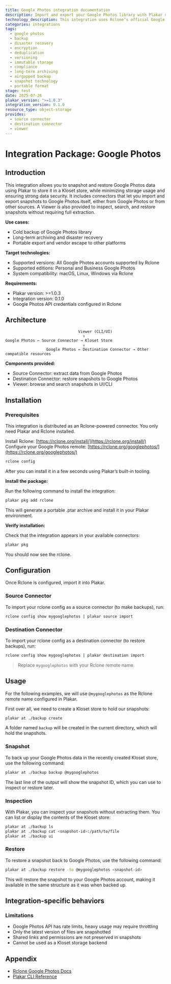 ```yaml
---
title: Google Photos integration documentation
description: Import and export your Google Photos library with Plakar using Rclone. Encrypted, deduplicated, and portable backups.
technology_description: This integration uses Rclone’s official Google Photos remote to extract and restore data into a Kloset store.
categories: integrations
tags:
  - google photos
  - backup
  - disaster recovery
  - encryption
  - deduplication
  - versioning
  - immutable storage
  - compliance
  - long-term archiving
  - airgapped backup
  - snapshot technology
  - portable format
stage: test
date: 2025-07-26
plakar_version: ">=1.0.3"
integration_version: 0.1.0
resource_type: object-storage
provides:
  - source connector
  - destination connector
  - viewer
---
```


# Integration Package: Google Photos

## Introduction

This integration allows you to snapshot and restore Google Photos data using Plakar to store it in a Kloset store, while minimizing storage usage and ensuring strong data security.
It includes connectors that let you import and export snapshots to Google Photos itself, either from Google Photos or from other sources.
A Viewer is also provided to inspect, search, and restore snapshots without requiring full extraction.

**Use cases:**

* Cold backup of Google Photos library
* Long-term archiving and disaster recovery
* Portable export and vendor escape to other platforms

**Target technologies:**

* Supported versions: All Google Photos accounts supported by Rclone
* Supported editions: Personal and Business Google Photos
* System compatibility: macOS, Linux, Windows via Rclone

**Requirements:**

* Plakar version: >=1.0.3
* Integration version: 0.1.0
* Google Photos API credentials configured in Rclone

## Architecture

```
                                Viewer (CLI/UI)
                                  ↑
Google Photos ← Source Connector → Kloset Store
                                  ↓
                  Google Photos ← Destination Connector → Other compatible resources
```

**Components provided:**

* Source Connector: extract data from Google Photos
* Destination Connector: restore snapshots to Google Photos
* Viewer: browse and search snapshots in UI/CLI

## Installation

### Prerequisites 

This integration is distributed as an Rclone-powered connector.
You only need Plakar and Rclone installed.

Install Rclone: [https://rclone.org/install/](https://rclone.org/install/)
Configure your Google Photos remote: [https://rclone.org/googlephotos/](https://rclone.org/googlephotos/)

```bash
rclone config
```

After you can install it in a few seconds using Plakar’s built-in tooling.

**Install the package:**

Run the following command to install the integration:

```bash
plakar pkg add rclone
```

This will generate a portable .ptar archive and install it in your Plakar environment.

**Verify installation:**

Check that the integration appears in your available connectors:

```bash
plakar pkg
```

You should now see the rclone.

## Configuration

Once Rclone is configured, import it into Plakar.

### Source Connector

To import your rclone config as a source connector (to make backups), run:

```bash
rclone config show mygooglephotos | plakar source import
```

### Destination Connector

To import your rclone config as a destination connector (to restore backups), run:

```bash
rclone config show mygooglephotos | plakar destination import
```

> Replace `mygooglephotos` with your Rclone remote name.

## Usage

For the following examples, we will use `@mygooglephotos` as the Rclone remote name configured in Plakar.

First over all, we need to create a Kloset store to hold our snapshots:

```bash
plakar at ./backup create
```

A folder named `backup` will be created in the current directory, which will hold the snapshots.

### Snapshot

To back up your Google Photos data in the recently created Kloset store, use the following command:

```bash
plakar at ./backup backup @mygooglephotos
```

The last line of the output will show the snapshot ID, which you can use to inspect or restore later.

### Inspection

With Plakar, you can inspect your snapshots without extracting them.
You can list or display the contents of the Kloset store:

```bash
plakar at ./backup ls
plakar at ./backup cat <snapshot-id>:/path/to/file
plakar at ./backup ui
```

### Restore

To restore a snapshot back to Google Photos, use the following command:

```bash
plakar at ./backup restore -to @mygooglephotos <snapshot-id>
```

This will restore the snapshot to your Google Photos account, making it available in the same structure as it was when backed up.

## Integration-specific behaviors

### Limitations

* Google Photos API has rate limits, heavy usage may require throttling
* Only the latest version of files are snapshotted
* Shared links and permissions are not preserved in snapshots
* Cannot be used as a Kloset storage backend

## Appendix

* [Rclone Google Photos Docs](https://rclone.org/googlephotos/)
* [Plakar CLI Reference](/docs/main)